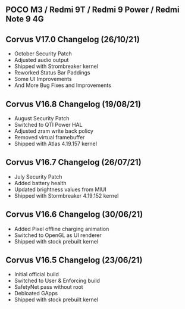 ## POCO M3 / Redmi 9T / Redmi 9 Power / Redmi Note 9 4G 

## Corvus V17.0 Changelog (26/10/21)

- October Security Patch
- Adjusted audio output
- Shipped with Strombreaker kernel
- Reworked Status Bar Paddings
- Some UI Improvements
- And More Bug Fixes and Improvements

## Corvus V16.8 Changelog (19/08/21)

- August Security Patch
- Switched to QTI Power HAL
- Adjusted zram write back policy
- Removed virtual framebuffer
- Shipped with Atlas 4.19.157 kernel

## Corvus V16.7 Changelog (26/07/21)

- July Security Patch
- Added battery health
- Updated brightness values from MIUI
- Shipped with Stormbreaker 4.19.152 kernel

## Corvus V16.6 Changelog (30/06/21)

- Added Pixel offline charging animation
- Switched to OpenGL as UI renderer
- Shipped with stock prebuilt kernel

## Corvus V16.5 Changelog (23/06/21)

- Initial official build
- Switched to User & Enforcing build
- SafetyNet pass without root
- Debloated GApps
- Shipped with stock prebuilt kernel
